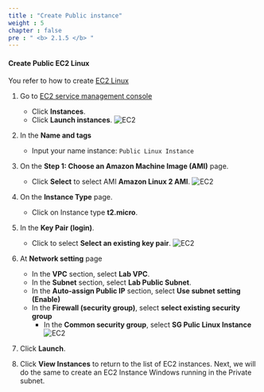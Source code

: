 ```yaml
---
title : "Create Public instance"
weight : 5
chapter : false
pre : " <b> 2.1.5 </b> "
---
```


#### Create Public EC2 Linux

You refer to how to create [EC2 Linux](https://000004.awsstudygroup.com/4-launchlinuxinstance/)

1. Go to [EC2 service management console](https://console.aws.amazon.com/ec2/v2/home)
    - Click **Instances**.
    - Click **Launch instances**.
![EC2](/images/2/28.png)
2. In the **Name and tags**
    - Input your name instance: ``Public Linux Instance``
3. On the **Step 1: Choose an Amazon Machine Image (AMI)** page.
    - Click **Select** to select AMI **Amazon Linux 2 AMI**.
![EC2](/images/2/29.png)
4. On the **Instance Type** page.
    - Click on Instance type **t2.micro**.
5. In the **Key Pair (login)**.
    - Click to select **Select an existing key pair**.
    ![EC2](/images/2/33.png)


6. At **Network setting** page
    - In the **VPC** section, select **Lab VPC**.
    - In the **Subnet** section, select **Lab Public Subnet**.
    - In the **Auto-assign Public IP** section, select **Use subnet setting (Enable)**
    - In the **Firewall (security group)**, select **select existing security group**
      - In the **Common security group**, select **SG Pulic Linux Instance**
![EC2](/images/2/31.png)

7. Click **Launch**.

8. Click **View Instances** to return to the list of EC2 instances.
Next, we will do the same to create an EC2 Instance Windows running in the Private subnet.